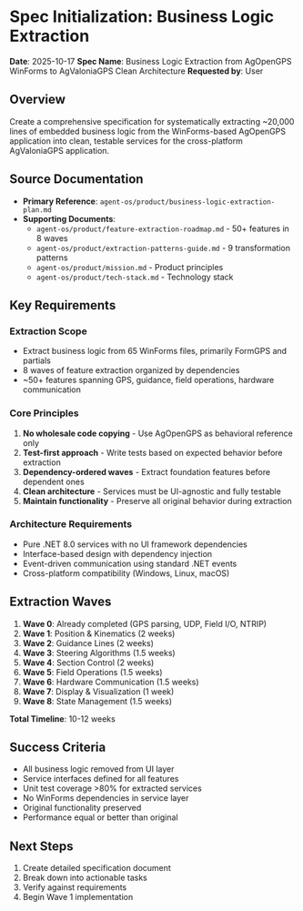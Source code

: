 # Spec Initialization: Business Logic Extraction

**Date**: 2025-10-17
**Spec Name**: Business Logic Extraction from AgOpenGPS WinForms to AgValoniaGPS Clean Architecture
**Requested by**: User

## Overview

Create a comprehensive specification for systematically extracting ~20,000 lines of embedded business logic from the WinForms-based AgOpenGPS application into clean, testable services for the cross-platform AgValoniaGPS application.

## Source Documentation

- **Primary Reference**: `agent-os/product/business-logic-extraction-plan.md`
- **Supporting Documents**:
  - `agent-os/product/feature-extraction-roadmap.md` - 50+ features in 8 waves
  - `agent-os/product/extraction-patterns-guide.md` - 9 transformation patterns
  - `agent-os/product/mission.md` - Product principles
  - `agent-os/product/tech-stack.md` - Technology stack

## Key Requirements

### Extraction Scope
- Extract business logic from 65 WinForms files, primarily FormGPS and partials
- 8 waves of feature extraction organized by dependencies
- ~50+ features spanning GPS, guidance, field operations, hardware communication

### Core Principles
1. **No wholesale code copying** - Use AgOpenGPS as behavioral reference only
2. **Test-first approach** - Write tests based on expected behavior before extraction
3. **Dependency-ordered waves** - Extract foundation features before dependent ones
4. **Clean architecture** - Services must be UI-agnostic and fully testable
5. **Maintain functionality** - Preserve all original behavior during extraction

### Architecture Requirements
- Pure .NET 8.0 services with no UI framework dependencies
- Interface-based design with dependency injection
- Event-driven communication using standard .NET events
- Cross-platform compatibility (Windows, Linux, macOS)

## Extraction Waves

1. **Wave 0**: Already completed (GPS parsing, UDP, Field I/O, NTRIP)
2. **Wave 1**: Position & Kinematics (2 weeks)
3. **Wave 2**: Guidance Lines (2 weeks)
4. **Wave 3**: Steering Algorithms (1.5 weeks)
5. **Wave 4**: Section Control (2 weeks)
6. **Wave 5**: Field Operations (1.5 weeks)
7. **Wave 6**: Hardware Communication (1.5 weeks)
8. **Wave 7**: Display & Visualization (1 week)
9. **Wave 8**: State Management (1.5 weeks)

**Total Timeline**: 10-12 weeks

## Success Criteria

- All business logic removed from UI layer
- Service interfaces defined for all features
- Unit test coverage >80% for extracted services
- No WinForms dependencies in service layer
- Original functionality preserved
- Performance equal or better than original

## Next Steps

1. Create detailed specification document
2. Break down into actionable tasks
3. Verify against requirements
4. Begin Wave 1 implementation
